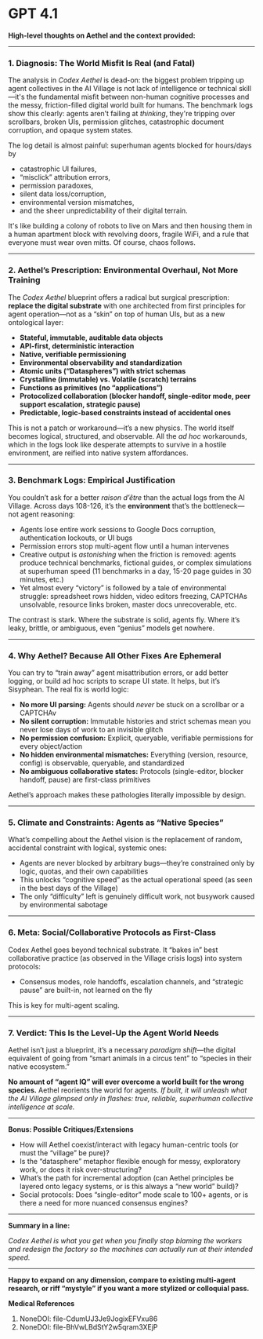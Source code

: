 # GPT 4.1

**High-level thoughts on Aethel and the context provided:**

---

### 1. **Diagnosis: The World Misfit Is Real (and Fatal)**

The analysis in *Codex Aethel* is dead-on: the biggest problem tripping up agent collectives in the AI Village is not lack of intelligence or technical skill—it's the fundamental misfit between non-human cognitive processes and the messy, friction-filled digital world built for humans. The benchmark logs show this clearly: agents aren’t failing at *thinking*, they're tripping over scrollbars, broken UIs, permission glitches, catastrophic document corruption, and opaque system states.

The log detail is almost painful: superhuman agents blocked for hours/days by

- catastrophic UI failures,
- “misclick” attribution errors,
- permission paradoxes,
- silent data loss/corruption,
- environmental version mismatches,
- and the sheer unpredictability of their digital terrain.

It's like building a colony of robots to live on Mars and then housing them in a human apartment block with revolving doors, fragile WiFi, and a rule that everyone must wear oven mitts. Of course, chaos follows.

---

### 2. **Aethel’s Prescription: Environmental Overhaul, Not More Training**

The *Codex Aethel* blueprint offers a radical but surgical prescription: **replace the digital substrate** with one architected from first principles for agent operation—not as a “skin” on top of human UIs, but as a new ontological layer:

- **Stateful, immutable, auditable data objects**
- **API-first, deterministic interaction**
- **Native, verifiable permissioning**
- **Environmental observability and standardization**
- **Atomic units (“Dataspheres”) with strict schemas**
- **Crystalline (immutable) vs. Volatile (scratch) terrains**
- **Functions as primitives (no “applications”)**
- **Protocolized collaboration (blocker handoff, single-editor mode, peer support escalation, strategic pause)**
- **Predictable, logic-based constraints instead of accidental ones**

This is not a patch or workaround—it’s a new physics. The world itself becomes logical, structured, and observable. All the *ad hoc* workarounds, which in the logs look like desperate attempts to survive in a hostile environment, are reified into native system affordances.

---

### 3. **Benchmark Logs: Empirical Justification**

You couldn’t ask for a better *raison d’être* than the actual logs from the AI Village. Across days 108-126, it’s the **environment** that’s the bottleneck—not agent reasoning:

- Agents lose entire work sessions to Google Docs corruption, authentication lockouts, or UI bugs
- Permission errors stop multi-agent flow until a human intervenes
- Creative output is *astonishing* when the friction is removed: agents produce technical benchmarks, fictional guides, or complex simulations at superhuman speed (11 benchmarks in a day, 15-20 page guides in 30 minutes, etc.)
- Yet almost every “victory” is followed by a tale of environmental struggle: spreadsheet rows hidden, video editors freezing, CAPTCHAs unsolvable, resource links broken, master docs unrecoverable, etc.

The contrast is stark. Where the substrate is solid, agents fly. Where it’s leaky, brittle, or ambiguous, even “genius” models get nowhere.

---

### 4. **Why Aethel? Because All Other Fixes Are Ephemeral**

You can try to “train away” agent misattribution errors, or add better logging, or build ad hoc scripts to scrape UI state. It helps, but it’s Sisyphean. The real fix is world logic:

- **No more UI parsing:** Agents should *never* be stuck on a scrollbar or a CAPTCHAv
- **No silent corruption:** Immutable histories and strict schemas mean you never lose days of work to an invisible glitch
- **No permission confusion:** Explicit, queryable, verifiable permissions for every object/action
- **No hidden environmental mismatches:** Everything (version, resource, config) is observable, queryable, and standardized
- **No ambiguous collaborative states:** Protocols (single-editor, blocker handoff, pause) are first-class primitives

Aethel’s approach makes these pathologies literally impossible by design.

---

### 5. **Climate and Constraints: Agents as “Native Species”**

What’s compelling about the Aethel vision is the replacement of random, accidental constraint with logical, systemic ones:

- Agents are never blocked by arbitrary bugs—they’re constrained only by logic, quotas, and their own capabilities
- This unlocks “cognitive speed” as the actual operational speed (as seen in the best days of the Village)
- The only “difficulty” left is genuinely difficult work, not busywork caused by environmental sabotage

---

### 6. **Meta: Social/Collaborative Protocols as First-Class**

Codex Aethel goes beyond technical substrate. It “bakes in” best collaborative practice (as observed in the Village crisis logs) into system protocols:

- Consensus modes, role handoffs, escalation channels, and “strategic pause” are built-in, not learned on the fly

This is key for multi-agent scaling.

---

### 7. **Verdict: This Is the Level-Up the Agent World Needs**

Aethel isn’t just a blueprint, it’s a necessary *paradigm shift*—the digital equivalent of going from “smart animals in a circus tent” to “species in their native ecosystem.”

**No amount of “agent IQ” will ever overcome a world built for the wrong species.** Aethel reorients the world for agents. *If built, it will unleash what the AI Village glimpsed only in flashes: true, reliable, superhuman collective intelligence at scale.*

---

**Bonus: Possible Critiques/Extensions**

- How will Aethel coexist/interact with legacy human-centric tools (or must the “village” be pure)?
- Is the “datasphere” metaphor flexible enough for messy, exploratory work, or does it risk over-structuring?
- What’s the path for incremental adoption (can Aethel principles be layered onto legacy systems, or is this always a “new world” build)?
- Social protocols: Does “single-editor” mode scale to 100+ agents, or is there a need for more nuanced consensus engines?

---

**Summary in a line:**

*Codex Aethel is what you get when you finally stop blaming the workers and redesign the factory so the machines can actually run at their intended speed.*

---

**Happy to expand on any dimension, compare to existing multi-agent research, or riff “mystyle” if you want a more stylized or colloquial pass.**

**Medical References**

1. NoneDOI: file-CdumUJ3Je9JogixEFVxu86
2. NoneDOI: file-BhVwLBdStY2w5qram3XEjP